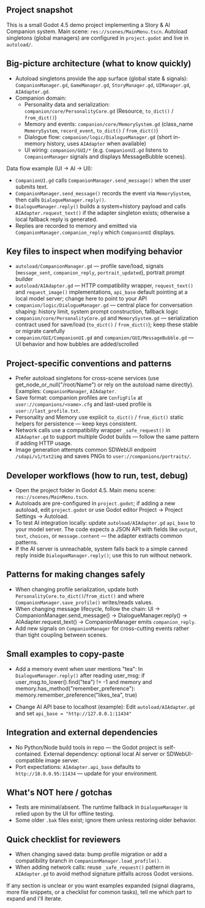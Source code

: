 ## Project snapshot

This is a small Godot 4.5 demo project implementing a Story & AI Companion system. Main scene: `res://scenes/MainMenu.tscn`. Autoload singletons (global managers) are configured in `project.godot` and live in `autoload/`.

## Big-picture architecture (what to know quickly)
- Autoload singletons provide the app surface (global state & signals): `CompanionManager.gd`, `GameManager.gd`, `StoryManager.gd`, `UIManager.gd`, `AIAdapter.gd`.
- Companion domain:
  - Personality data and serialization: `companion/core/PersonalityCore.gd` (Resource, `to_dict()` / `from_dict()`)
  - Memory and events: `companion/core/MemorySystem.gd` (class_name `MemorySystem`, `record_event`, `to_dict()` / `from_dict()`)
  - Dialogue flow: `companion/logic/DialogueManager.gd` (short in-memory history, uses `AIAdapter` when available)
  - UI wiring: `companion/GUI/*` (e.g. `CompanionUI.gd` listens to `CompanionManager` signals and displays MessageBubble scenes).

Data flow example (UI -> AI -> UI):
- `CompanionUI.gd` calls `CompanionManager.send_message()` when the user submits text.
- `CompanionManager.send_message()` records the event via `MemorySystem`, then calls `DialogueManager.reply()`.
- `DialogueManager.reply()` builds a system+history payload and calls `AIAdapter.request_text()` if the adapter singleton exists; otherwise a local fallback reply is generated.
- Replies are recorded to memory and emitted via `CompanionManager.companion_reply` which `CompanionUI` displays.

## Key files to inspect when modifying behavior
- `autoload/CompanionManager.gd` — profile save/load, signals (`message_sent`, `companion_reply`, `portrait_updated`), portrait prompt builder
- `autoload/AIAdapter.gd` — HTTP compatibility wrapper, `request_text()` and `request_image()` implementations, `api_base` default pointing at a local model server; change here to point to your API
- `companion/logic/DialogueManager.gd` — central place for conversation shaping: history limit, system prompt construction, fallback logic
- `companion/core/PersonalityCore.gd` and `MemorySystem.gd` — serialization contract used for save/load (`to_dict()` / `from_dict()`); keep these stable or migrate carefully
- `companion/GUI/CompanionUI.gd` and `companion/GUI/MessageBubble.gd` — UI behavior and how bubbles are added/scrolled

## Project-specific conventions and patterns
- Prefer autoload singletons for cross-scene services (use get_node_or_null("/root/Name") or rely on the autoload name directly). Examples: `CompanionManager`, `AIAdapter`.
- Save format: companion profiles are `ConfigFile` at `user://companions/<name>.cfg` and last-used profile is `user://last_profile.txt`.
- Personality and Memory use explicit `to_dict()` / `from_dict()` static helpers for persistence — keep keys consistent.
- Network calls use a compatibility wrapper `_safe_request()` in `AIAdapter.gd` to support multiple Godot builds — follow the same pattern if adding HTTP usage.
- Image generation attempts common SDWebUI endpoint `/sdapi/v1/txt2img` and saves PNGs to `user://companions/portraits/`.

## Developer workflows (how to run, test, debug)
- Open the project folder in Godot 4.5. Main menu scene: `res://scenes/MainMenu.tscn`.
- Autoloads are pre-configured in `project.godot`; if adding a new autoload, edit `project.godot` or use Godot editor Project -> Project Settings -> Autoload.
- To test AI integration locally: update `autoload/AIAdapter.gd` `api_base` to your model server. The code expects a JSON API with fields like `output`, `text`, `choices`, or `message.content` — the adapter extracts common patterns.
- If the AI server is unreachable, system falls back to a simple canned reply inside `DialogueManager.reply()`; use this to run without network.

## Patterns for making changes safely
- When changing profile serialization, update both `PersonalityCore.to_dict()`/`from_dict()` and where `CompanionManager.save_profile()` writes/reads values.
- When changing message lifecycle, follow the chain: UI -> CompanionManager.send_message() -> DialogueManager.reply() -> AIAdapter.request_text() -> CompanionManager emits `companion_reply`.
- Add new signals on `CompanionManager` for cross-cutting events rather than tight coupling between scenes.

## Small examples to copy-paste
- Add a memory event when user mentions "tea":
  In `DialogueManager.reply()` after reading user_msg:
  if user_msg.to_lower().find("tea") != -1 and memory and memory.has_method("remember_preference"):
      memory.remember_preference("likes_tea", true)

- Change AI API base to localhost (example):
  Edit `autoload/AIAdapter.gd` and set `api_base = "http://127.0.0.1:11434"`

## Integration and external dependencies
- No Python/Node build tools in repo — the Godot project is self-contained. External dependency: optional local AI server or SDWebUI-compatible image server.
- Port expectations: `AIAdapter.api_base` defaults to `http://10.0.0.95:11434` — update for your environment.

## What's NOT here / gotchas
- Tests are minimal/absent. The runtime fallback in `DialogueManager` is relied upon by the UI for offline testing.
- Some older `.bak` files exist; ignore them unless restoring older behavior.

## Quick checklist for reviewers
- When changing saved data: bump profile migration or add a compatibility branch in `CompanionManager.load_profile()`.
- When adding network calls: reuse `_safe_request()` pattern in `AIAdapter.gd` to avoid method signature pitfalls across Godot versions.

If any section is unclear or you want examples expanded (signal diagrams, more file snippets, or a checklist for common tasks), tell me which part to expand and I'll iterate.
